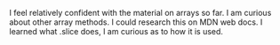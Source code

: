 I feel relatively confident with the material on arrays so far. 
I am curious about other array methods. I could research this on MDN web docs. 
I learned what .slice does, I am curious as to how it is used.